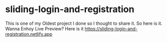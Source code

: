 # sliding-login-and-registration
This is one of my Oldest project I done so I thought to share it. So here is it. 
Wanna Enhoy Live Preview?
Here is it https://sliding-login-and-registration.netlify.app
